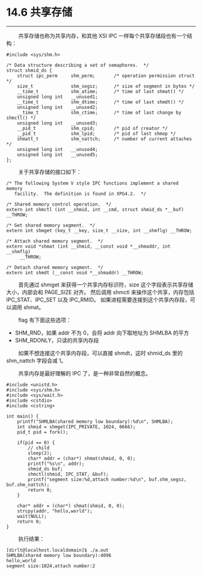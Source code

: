 # 14.6 共享存储
***

&emsp;&emsp;
共享存储也称为共享内存，和其他 XSI IPC 一样每个共享存储段也有一个结构：

    #include <sys/shm.h>
    
    /* Data structure describing a set of semaphores.  */
    struct shmid_ds {
        struct ipc_perm     shm_perm;       /* operation permission struct */
        size_t              shm_segsz;      /* size of segment in bytes */
        __time_t            shm_atime;      /* time of last shmat() */
        unsigned long int   __unused1;
        __time_t            shm_dtime;      /* time of last shmdt() */
        unsigned long int   __unused2;
        __time_t            shm_ctime;      /* time of last change by shmctl() */
        unsigned long int   __unused3;
        __pid_t             shm_cpid;       /* pid of creator */
        __pid_t             shm_lpid;       /* pid of last shmop */
        shmatt_t            shm_nattch;     /* number of current attaches */
        unsigned long int   __unused4;
        unsigned long int   __unused5;
    };
  
&emsp;&emsp;
关于共享存储的接口如下：

    /* The following System V style IPC functions implement a shared memory
       facility.  The definition is found in XPG4.2.  */
    
    /* Shared memory control operation.  */
    extern int shmctl (int __shmid, int __cmd, struct shmid_ds *__buf) __THROW;
    
    /* Get shared memory segment.  */
    extern int shmget (key_t __key, size_t __size, int __shmflg) __THROW;
    
    /* Attach shared memory segment.  */
    extern void *shmat (int __shmid, __const void *__shmaddr, int __shmflg)
         __THROW;
    
    /* Detach shared memory segment.  */
    extern int shmdt (__const void *__shmaddr) __THROW;

&emsp;&emsp;
首先通过 shmget 来获得一个共享内存标识符，size 这个字段表示共享存储大小，内部会和 PAGE\_SIZE 对齐。
然后调用 shmctl 来操作这个共享，内存包括 IPC\_STAT、IPC\_SET 以及 IPC\_RMID。
如果进程需要连接到这个共享内存段，可以调用 shmat。

&emsp;&emsp;
flag 有下面这些选项：

+ SHM\_RND，如果 addr 不为 0，会将 addr 向下取地址为 SHMLBA 的平方
+ SHM\_RDONLY，只读的共享内存段

&emsp;&emsp;
如果不想连接这个共享内存段，可以直接 shmdt，这时 shmid\_ds 里的 shm\_nattch 字段会减 1。

&emsp;&emsp;
共享内存是最好理解的 IPC 了，是一种非常自然的概念。

    #include <unistd.h>
    #include <sys/shm.h>
    #include <sys/wait.h>
    #include <cstdio>
    #include <cstring>
    
    int main() {
        printf("SHMLBA(shared memory low boundary):%d\n", SHMLBA);
        int shmid = shmget(IPC_PRIVATE, 1024, 0666);
        pid_t pid = fork();
        
        if(pid == 0) {
            // child
            sleep(2);
            char* addr = (char*) shmat(shmid, 0, 0);
            printf("%s\n", addr);
            shmid_ds buf;
            shmctl(shmid, IPC_STAT, &buf);
            printf("segment size:%d,attach number:%d\n", buf.shm_segsz, buf.shm_nattch);
            return 0;
        }
        
        char* addr = (char*) shmat(shmid, 0, 0);
        strcpy(addr, "hello,world");
        wait(NULL);
        return 0;
    }

&emsp;&emsp;
执行结果：

    [dirlt@localhost.localdomain]$ ./a.out
    SHMLBA(shared memory low boundary):4096
    hello,world
    segment size:1024,attach number:2